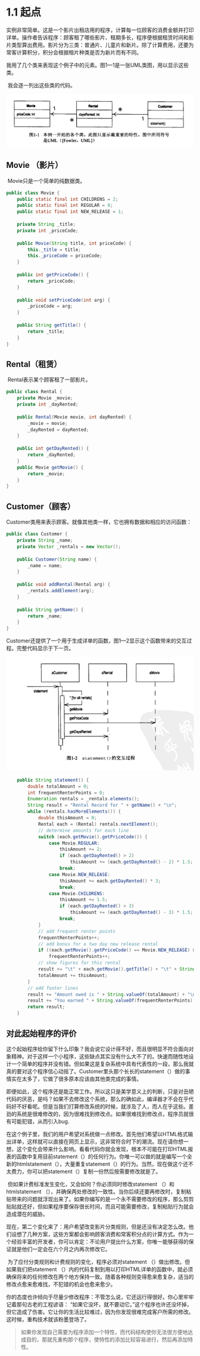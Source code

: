 # 1.1 起点

​		实例非常简单。这是一个影片出租店用的程序，计算每一位顾客的消费金额并打印详单。操作者告诉程序：顾客租了哪些影片、租期多长，程序便根据租赁时间和影片类型算出费用。影片分为三类：普通片、儿童片和新片。除了计算费用，还要为常客计算积分，积分会根据租片种类是否为新片而有不同。

​		我用了几个类来表现这个例子中的元素。图1—1是一张UML类图，用以显示这些类。

​		我会逐一列出这些类的代码。

![image-20210725194519834](https://raw.githubusercontent.com/huxiaoning/img/master/image-20210725194519834.png)

## Movie （影片）

​		Movie只是一个简单的纯数据类。

```java
public class Movie {
    public static final int CHILDRENS = 2;
    public static final int REGULAR = 0;
    public static final int NEW_RELEASE = 1;

    private String _title;
    private int _priceCode;

    public Movie(String title, int priceCode) {
        this._title = title;
        this._priceCode = priceCode;
    }

    public int getPriceCode() {
        return _priceCode;
    }

    public void setPriceCode(int arg) {
        _priceCode = arg;
    }

    public String getTitle() {
        return _title;
    }
}
```

## Rental（租赁）

​		Rental表示某个顾客租了一部影片。

```java
public class Rental {
    private Movie _movie;
    private int _dayRented;

    public Rental(Movie movie, int dayRented) {
        _movie = movie;
        _dayRented = dayRented;
    }

    public int getDayRented() {
        return _dayRented;
    }
    public Movie getMovie() {
        return _movie;
    }
}
```

## Customer（顾客）

​		Customer类用来表示顾客。就像其他类一样，它也拥有数据和相应的访问函数：

```java
public class Customer {
    private String _name;
    private Vector _rentals = new Vector();

    public Customer(String name) {
        _name = name;
    }

    public void addRental(Rental arg) {
        _rentals.addElement(arg);
    }

    public String getName() {
        return _name;
    }
}
```

​		Customer还提供了一个用于生成详单的函数，图1—2显示这个函数带来的交互过程。完整代码显示于下一页。

![image-20210726221650171](https://raw.githubusercontent.com/huxiaoning/img/master/image-20210726221650171.png)

```java
    public String statement() {
        double totalAmount = 0;
        int frequentRenterPoints = 0;
        Enumeration rentals = _rentals.elements();
        String result = "Rental Record for " + getName() + "\n";
        while (rentals.hasMoreElements()) {
            double thisAmount = 0;
            Rental each = (Rental) rentals.nextElement();
            // determine amounts for each line
            switch (each.getMovie().getPriceCode()) {
                case Movie.REGULAR:
                    thisAmount += 2;
                    if (each.getDayRented() > 2)
                        thisAmount += (each.getDayRented() - 2) * 1.5;
                    break;
                case Movie.NEW_RELEASE:
                    thisAmount += each.getDayRented() * 3;
                    break;
                case Movie.CHILDRENS:
                    thisAmount += 1.5;
                    if (each.getDayRented() > 3)
                        thisAmount += (each.getDayRented() - 3) * 1.5;
                    break;
            }
            // add frequent renter points
            frequentRenterPoints++;
            // add bonus for a two day new release rental
            if ((each.getMovie().getPriceCode() == Movie.NEW_RELEASE) && each.getDayRented() > 1)
                frequentRenterPoints++;
            // show figures for this rental
            result += "\t" + each.getMovie().getTitle() + "\t" + String.valueOf(thisAmount) + "\n";
            totalAmount += thisAmount;
        }
        // add footer lines
        result += "Amount owed is " + String.valueOf(totalAmount) + "\n";
        result += "You earned " + String.valueOf(frequentRenterPoints) + " frequent renter points";
        return result;
    }
```

## 对此起始程序的评价

​		这个起始程序给你留下什么印象？我会说它设计得不好，而且很明显不符合面向对象精神。对于这样一个小程序，这些缺点其实没有什么大不了的。快速而随性地设计一个简单的程序并没有错。但如果这是复杂系统中具有代表性的一段，那么我就真的要对这个程序信心动摇了。Customer里头那个长长的statement（）做的事情实在太多了，它做了很多原本应该由其他类完成的事情。

​		即便如此，这个程序还是能正常工作。所以这只是美学意义上的判断，只是对丑陋代码的厌恶，是吗？如果不去修改这个系统，那么的确如此，编译器才不会在乎代码好不好看呢。但是当我们打算修改系统的时候，就涉及了人，而人在乎这些。差劲的系统是很难修改的，因为很难找到修改点。如果很难找到修改点，程序员就很有可能犯错，从而引入bug.

​		在这个例子里，我们的用户希望对系统做一点修改。首先他们希望以HTML格式输出详单，这样就可以直接在网页上显示，这非常符合时下的潮流。现在请你想一想，这个变化会带来什么影响。看看代码你就会发现，根本不可能在打印HTML报表的函数中复用目前statement（）的任何行为。你唯一可以做的就是编写一个全新的htmlstatement（），大量重复statement（）的行为。当然，现在做这个还不 太费力，你可以把statement（）复制一份然后按需要修改就是了。

​		但如果计费标准发生变化，又会如何？你必须同时修改statement （）和htmlstatement （），并确保两处修改的一致性。当你后续还要再修改时，复制粘贴带来的问题就浮现出来了。如果你编写的是一个永不需要修改的程序，那么剪剪贴贴就还好，但如果程序要保存很长时间，而且可能需要修改，复制粘贴行为就会造成潜在的威胁。

​		现在，第二个变化来了：用户希望改变影片分类规则，但是还没有决定怎么改。他们设想了几种方案，这些方案都会影响顾客消费和常客积分点的计算方式。作为一个经验丰富的开发者，你可以肯定：不论用户提出什么方案，你唯一能够获得的保证就是他们一定会在六个月之内再次修改它。

​		为了应付分类规则和计费规则的变化，程序必须对statement （）做出修改。但如果我们把statement （）内的代码复制到用以打印HTML详单的函数中，就必须确保将来的任何修改在两个地方保持一致。随着各种规则变得愈来愈复杂，适当的修改点愈来愈难找，不犯错的机会也愈来愈少。

​		你的态度也许倾向于尽量少修改程序：不管怎么说，它还运行得很好。你心里牢牢记着那句古老的工程谚语： “如果它没坏，就不要动它。”这个程序也许还没坏掉，但它造成了伤害。它让你的生活比较难过，因为你发现很难完成客户所需的修改。这时候，重构技术就该粉墨登场了。



> 如果你发现自己需要为程序添加一个特性，而代码结构使你无法很方便地达成目的，那就先重构那个程序，使特性的添加比较容易进行，然后再添加特性。

